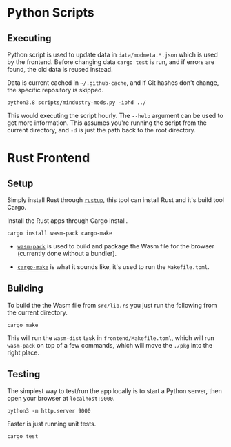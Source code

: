 
# Python Scripts

## Executing

Python script is used to update data in `data/modmeta.*.json` which is
used by the frontend. Before changing data `cargo test` is run, and if
errors are found, the old data is reused instead.

Data is current cached in `~/.github-cache`, and if Git hashes don't
change, the specific repository is skipped. 

```
python3.8 scripts/mindustry-mods.py -iphd ../
```

This would executing the script hourly. The `--help` argument can be
used to get more information. This assumes you're running the script
from the current directory, and `-d` is just the path back to the root
directory.

# Rust Frontend

## Setup

Simply install Rust through [`rustup`](https://rustup.rs/), this tool
can install Rust and it's build tool Cargo.

Install the Rust apps through Cargo Install.

```
cargo install wasm-pack cargo-make
```

- [`wasm-pack`](https://github.com/rustwasm/wasm-pack)
  is used to build and package the Wasm file for the
  browser (currently done without a bundler).

- [`cargo-make`](https://github.com/sagiegurari/cargo-make) 
  is what it sounds like, it's used to run the `Makefile.toml`.

## Building

To build the the Wasm file from `src/lib.rs` you just run the
following from the current directory.

```
cargo make
```

This will run the `wasm-dist` task in `frontend/Makefile.toml`, which will run
`wasm-pack` on top of a few commands, which will move the `./pkg` into
the right place.

## Testing

The simplest way to test/run the app locally is to start a Python
server, then open your browser at `localhost:9000`.

```
python3 -m http.server 9000
```

Faster is just running unit tests.

```
cargo test
```
